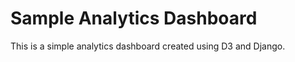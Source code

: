 Sample Analytics Dashboard
=====================

This is a simple analytics dashboard created using D3 and Django.
